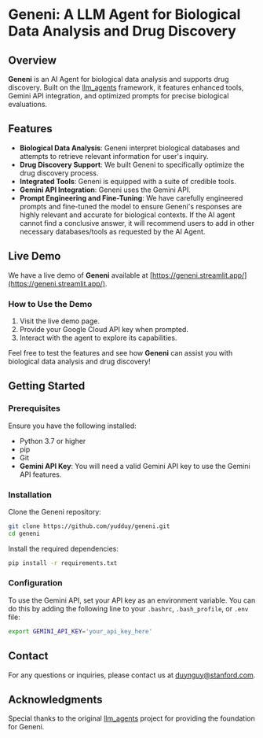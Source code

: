 # Geneni: A LLM Agent for Biological Data Analysis and Drug Discovery

## Overview

**Geneni** is an AI Agent for biological data analysis and supports drug discovery. Built on the [llm_agents](https://github.com/mpaepper/llm_agents/tree/main) framework, it features enhanced tools, Gemini API integration, and optimized prompts for precise biological evaluations.

## Features

- **Biological Data Analysis**: Geneni interpret biological databases and attempts to retrieve relevant information for user's inquiry.
- **Drug Discovery Support**: We built Geneni to specifically optimize the drug discovery process.
- **Integrated Tools**: Geneni is equipped with a suite of credible tools. 
- **Gemini API Integration**: Geneni uses the Gemini API.
- **Prompt Engineering and Fine-Tuning**: We have carefully engineered prompts and fine-tuned the model to ensure Geneni's responses are highly relevant and accurate for biological contexts. If the AI agent cannot find a conclusive answer, it will recommend users to add in other necessary databases/tools as requested by the AI Agent.

## Live Demo

We have a live demo of **Geneni** available at [https://geneni.streamlit.app/](https://geneni.streamlit.app/). 

### How to Use the Demo
1. Visit the live demo page.
2. Provide your Google Cloud API key when prompted.
3. Interact with the agent to explore its capabilities.

Feel free to test the features and see how **Geneni** can assist you with biological data analysis and drug discovery!

## Getting Started

### Prerequisites

Ensure you have the following installed:
- Python 3.7 or higher
- pip
- Git
- **Gemini API Key**: You will need a valid Gemini API key to use the Gemini API features. 

### Installation

Clone the Geneni repository:
```bash
git clone https://github.com/yudduy/geneni.git
cd geneni
```

Install the required dependencies:
```bash
pip install -r requirements.txt
```

### Configuration

To use the Gemini API, set your API key as an environment variable. You can do this by adding the following line to your `.bashrc`, `.bash_profile`, or `.env` file:

```bash
export GEMINI_API_KEY='your_api_key_here'
```

## Contact

For any questions or inquiries, please contact us at [duynguy@stanford.com](mailto:duynguy@stanford.com).

## Acknowledgments

Special thanks to the original [llm_agents](https://github.com/mpaepper/llm_agents/tree/main) project for providing the foundation for Geneni.
